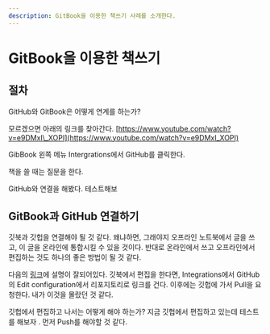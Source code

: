 ```yaml
---
description: GitBook을 이용한 책쓰기 사례를 소개한다.
---
```


# GitBook을 이용한 책쓰기

## 절차

GitHub와 GitBook은 어떻게 연계를 하는가?

모르겠으면 아래의 링크를 찾아간다. [https://www.youtube.com/watch?v=e9DMxI\_XOPI](https://www.youtube.com/watch?v=e9DMxI_XOPI)

GibBook 왼쪽 메뉴 Intergrations에서 GitHub를 클릭한다.

책을 쓸 때는 질문을 한다.

GitHub와 연결을 해봤다. 테스트해보

## GitBook과 GitHub 연결하기

깃북과 갓헙을 연결해야 될 것 같다. 왜냐하면, 그래야지 오프라인 노트북에서 글을 쓰고, 이 글을 온라인에 통합시킬 수 있을 것이다. 반대로 온라인에서 쓰고 오프라인에서 편집하는 것도 하나의 좋은 방법이 될 것 같다.

다음의 [링크](https://docs.gitbook.com/integrations/github)에 설명이 잘되어있다. 깃북에서 편집을 한다면, Integrations에서 GitHub의 Edit configuration에서 리포지토리로 링크를 건다. 이후에는 깃헙에 가서 Pull을 요청한다. 내가 이것을 몰랐던 것 같다.

깃헙에서 편집하고 나서는 어떻게 해야 하는가? 지금 깃헙에서 편집하고 있는데 테스트를 해보자 . 먼저 Push를 해야할 것 같다.







